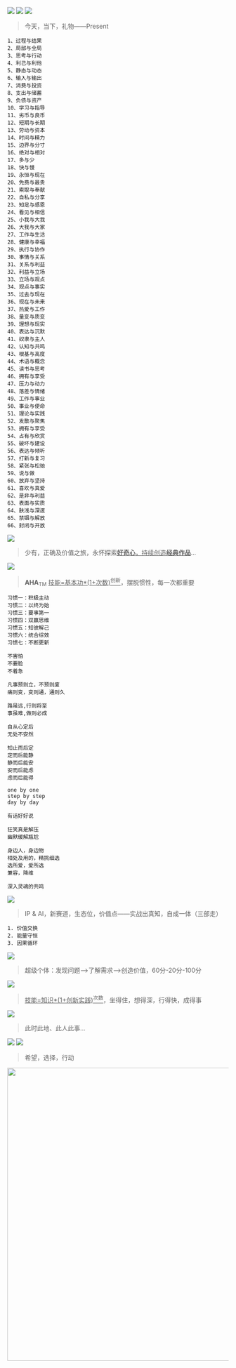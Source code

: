 
![](https://github.com/user-attachments/assets/3469e733-5505-496e-8066-2736c4e5f7cb)
![](https://github.com/user-attachments/assets/8100c0ce-6c7b-462f-b7b4-48670af9f1b7)
![](https://github.com/user-attachments/assets/77e71c6a-94d7-4847-a512-6673a2c10dba)
> 今天，当下，礼物——Present


```矛盾统一
1、过程与结果
2、局部与全局
3、思考与行动
4、利己与利他
5、静态与动态
6、输入与输出
7、消费与投资
8、支出与储蓄
9、负债与资产
10、学习与指导
11、劣币与良币
12、短期与长期
13、劳动与资本
14、时间与精力
15、边界与分寸
16、绝对与相对
17、多与少
18、快与慢
19、永恒与现在
20、免费与最贵
21、索取与奉献
22、自私与分享
23、知足与感恩
24、看见与相信
25、小我与大我
26、大我与大家
27、工作与生活
28、健康与幸福
29、执行与协作
30、事情与关系
31、关系与利益
32、利益与立场
33、立场与观点
34、观点与事实
35、过去与现在
36、现在与未来
37、热爱与工作
38、量变与质变
39、理想与现实
40、表达与沉默
41、奴隶与主人
42、认知与共鸣
43、根基与高度
44、术语与概念
45、读书与思考
46、拥有与享受
47、压力与动力
48、落差与情绪
49、工作与事业
50、事业与使命
51、理论与实践
52、发散与聚焦
53、拥有与享受
54、占有与欣赏
55、破坏与建设
56、表达与倾听
57、打新与复习
58、紧张与松弛
59、说与做
60、放弃与坚持
61、喜欢与真爱
62、是非与利益
63、表面与实质
64、肤浅与深邃
65、禁锢与解放
66、封闭与开放
```



![](https://github.com/user-attachments/assets/1db208a4-2d35-4c3f-9f0f-5311237f33cc)
> 少有，正确及价值之旅，永怀探索<ins>**好奇心**，持续创造<ins>**经典作品**</ins></ins>...

![](https://github.com/user-attachments/assets/36f46d9c-9f08-4c1d-a135-d7bdaf7de400)
> **AHA**<sub>TM</sub>  <ins>技能=基本功*(1+次数)<sup>创新</sup></ins>，摆脱惯性，每一次都重要

```习惯
习惯一：积极主动
习惯二：以终为始
习惯三：要事第一
习惯四：双赢思维
习惯五：知彼解己
习惯六：统合综效
习惯七：不断更新

不害怕
不要脸
不着急

凡事预则立，不预则废
痛则变，变则通，通则久

路虽远,行则将至
事虽难,做则必成

自从心定后
无处不安然

知止而后定
定而后能静
静而后能安
安而后能虑
虑而后能得

one by one
step by step
day by day

有话好好说

狂笑真是解压
幽默缓解尴尬

身边人，身边物
相处及用的，精挑细选
选所爱，爱所选
兼容，降维

深入灵魂的共鸣

```

![](https://github.com/user-attachments/assets/f297446e-d656-4195-a01d-b6ad0310f823)
> IP & AI，新赛道，生态位，价值点——实战出真知，自成一体（三部走）

```底层逻辑
1. 价值交换
2. 能量守恒
3. 因果循环
```

![](https://github.com/user-attachments/assets/cdcd888f-1007-41cf-bd21-174adba06828)
> 超级个体：发现问题-->了解需求-->创造价值，60分-20分-100分

![](https://github.com/user-attachments/assets/e725ad1a-655b-42d4-88cf-65b8169ff909)
> <ins>技能=知识*(1+创新实践)<sup>次数</sup></ins>，坐得住，想得深，行得快，成得事

![](https://github.com/user-attachments/assets/3176e81f-add7-4f02-8c33-cc184723d143)
> 此时此地、此人此事...

![](https://github.com/user-attachments/assets/7c52558d-0eb5-48be-9bee-8de01c4775e4)
![](https://github.com/user-attachments/assets/da620761-d975-480f-ab80-f474e902b2ee)
> 希望，选择，行动

<img width="1656" height="668" alt="" src="https://github.com/user-attachments/assets/81f0201a-f4c7-41e0-8473-45e968d1dd73" />

